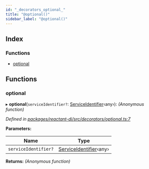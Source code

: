 ```yaml
---
id: "_decorators_optional_"
title: "@optional()"
sidebar_label: "@optional()"
---
```


## Index

### Functions

* [optional](_decorators_optional_.md#optional)

## Functions

###  optional

▸ **optional**(`serviceIdentifier?`: [ServiceIdentifier](_interfaces_.md#serviceidentifier)‹any›): *(Anonymous function)*

*Defined in [packages/reactant-di/src/decorators/optional.ts:7](https://github.com/unadlib/reactant/blob/f5b92e0/packages/reactant-di/src/decorators/optional.ts#L7)*

**Parameters:**

Name | Type |
------ | ------ |
`serviceIdentifier?` | [ServiceIdentifier](_interfaces_.md#serviceidentifier)‹any› |

**Returns:** *(Anonymous function)*
